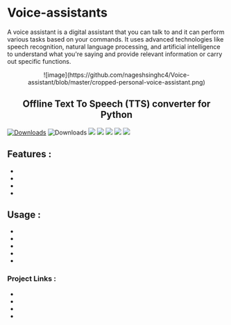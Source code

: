 # Voice-assistants
A voice assistant is a digital assistant that you can talk to and it can perform various tasks based on your commands. It uses advanced technologies like speech recognition, natural language processing, and artificial intelligence to understand what you're saying and provide relevant information or carry out specific functions. 

<p align="center">
  ![image](https://github.com/nageshsinghc4/Voice-assistant/blob/master/cropped-personal-voice-assistant.png)
</p>
<h2 align="center">Offline Text To Speech (TTS) converter for Python </h2>

[![Downloads](https://pepy.tech/badge/pyttsx3)](https://pepy.tech/project/pyttsx3) ![Downloads](https://pepy.tech/badge/pyttsx3/week)  [![](https://img.shields.io/github/languages/code-size/nateshmbhat/pyttsx3.svg?style=plastic)](https://github.com/nateshmbhat/pyttsx3)  [![](https://img.shields.io/github/license/nateshmbhat/pyttsx3?style=plastic)](https://github.com/nateshmbhat/pyttsx3) [![](https://img.shields.io/pypi/v/pyttsx3.svg?style=plastic)](https://pypi.org/project/pyttsx3/) [![](https://img.shields.io/github/languages/top/nateshmbhat/pyttsx3.svg?style=plastic)](https://github.com/nateshmbhat/pyttsx3) [![](https://img.shields.io/badge/author-nateshmbhat-green.svg)](https://github.com/AbdulkarimShlal)





## Features :
-
-
-
-

## Usage :
-
-
-
-
-

### Project Links :
-
-
-
-


